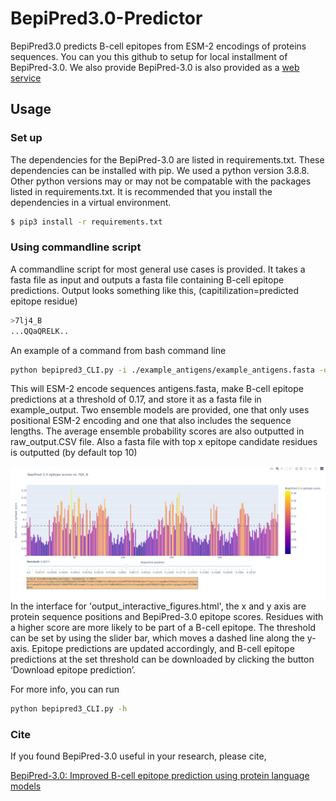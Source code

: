 # BepiPred3.0-Predictor
BepiPred3.0 predicts B-cell epitopes from ESM-2 encodings of proteins sequences. You can you this github to setup for local installment of BepiPred-3.0.
We also provide BepiPred-3.0 is also provided as a [web service](https://services.healthtech.dtu.dk/service.php?BepiPred-3.0)
## Usage
### Set up
The dependencies for the BepiPred-3.0 are listed in requirements.txt. These dependencies can be installed with pip. We used a python version 3.8.8. Other python versions may or may not be compatable with the packages listed in requirements.txt. It is recommended that you install the dependencies in a virtual environment. 
```bash
$ pip3 install -r requirements.txt
```

### Using commandline script 
A commandline script for most general use cases is provided. It takes a fasta file as input and outputs a fasta file containing B-cell epitope predictions. Output looks something like this, (capitilization=predicted epitope residue)
```bash
>7lj4_B
...QQaQRELK..
```
An example of a command from bash command line
```bash
python bepipred3_CLI.py -i ./example_antigens/example_antigens.fasta -o ./example_output/ -pred vt_pred -t 0.17 
```
This will ESM-2 encode sequences antigens.fasta, make B-cell epitope predictions at a threshold of 0.17, and store it as a fasta file in example_output.
Two ensemble models are provided, one that only uses positional ESM-2 encoding and one that also includes the sequence lengths. 
The average ensemble probability scores are also outputted in  raw_output.CSV file.
Also a fasta file with top x epitope candidate residues is outputted (by default top 10)

![Screenshot](example_interactive_plot.png)	
In the interface for 'output_interactive_figures.html', the x and y axis are protein sequence positions and BepiPred-3.0 epitope scores. Residues with a higher score are more likely to be part of a B-cell epitope. The threshold can be set by using the slider bar, which moves a dashed line along the y-axis. Epitope predictions are updated accordingly, and B-cell epitope predictions at the set threshold can be downloaded by clicking the button ‘Download epitope prediction’.


For more info, you can run
```bash
python bepipred3_CLI.py -h
```

### Cite
If you found BepiPred-3.0 useful in your research, please cite,

[BepiPred-3.0: Improved B-cell epitope prediction using protein language models](https://www.biorxiv.org/content/10.1101/2022.07.11.499418v1)
